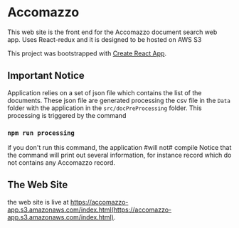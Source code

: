 # Accomazzo
This web site is the front end for the Accomazzo document search web app.
Uses React-redux and it is designed to be hosted on AWS S3

This project was bootstrapped with [Create React App](https://github.com/facebook/create-react-app).

## Important Notice

Application relies on a set of json file which contains the list of the documents.
These json file are generated processing the csv file in the `Data` folder with the 
application in the `src/docPreProcessing` folder. This processing is triggered by 
the command

### `npm run processing` 

if you don't run this command, the application #will not# compile
Notice that the command will print out several information, for instance record which do not
contains any Accomazzo record.

## The Web Site

the web site is live at https://accomazzo-app.s3.amazonaws.com/index.html(https://accomazzo-app.s3.amazonaws.com/index.html).